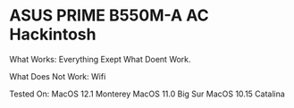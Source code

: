 # ASUS PRIME B550M-A AC Hackintosh

What Works:
Everything Exept What Doent Work.

What Does Not Work:
Wifi

Tested On:
MacOS 12.1 Monterey
MacOS 11.0 Big Sur
MacOS 10.15 Catalina
